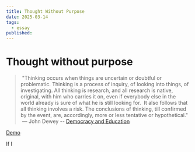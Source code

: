 ```yaml
---
title: Thought Without Purpose
date: 2025-03-14
tags:
  - essay
published:
---
```

# Thought without purpose

>  "Thinking occurs when things are uncertain or doubtful or problematic. Thinking is a process of inquiry, of looking into things, of investigating.  All thinking is research, and all research is native, original, with him who carries it on, even if everybody else in the world already is sure of what he is still looking for.  It also follows that all thinking involves a risk. The conclusions of thinking, till confirmed by the event, are, accordingly, more or less tentative or hypothetical." \
>  ― John Dewey -- [Democracy and Education](https://nsee.memberclicks.net/assets/docs/KnowledgeCenter/BuildingExpEduc/BooksReports/10.%20democracy%20and%20education%20by%20dewey.pdf)

[Demo](https://nsee.memberclicks.net/assets/docs/KnowledgeCenter/BuildingExpEduc/BooksReports/10.%20democracy%20and%20education%20by%20dewey.pdf)

If I 